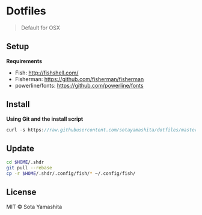 # Dotfiles

> Default for OSX

## Setup

**Requirements**

* Fish: http://fishshell.com/
* Fisherman: https://github.com/fisherman/fisherman
* powerline/fonts: https://github.com/powerline/fonts

## Install

**Using Git and the install script**

```javascript
curl -s https://raw.githubusercontent.com/sotayamashita/dotfiles/master/install.sh | sh
```

## Update

```bash
cd $HOME/.shdr
git pull --rebase
cp -r $HOME/.shdr/.config/fish/* ~/.config/fish/
```

## License

MIT © Sota Yamashita
